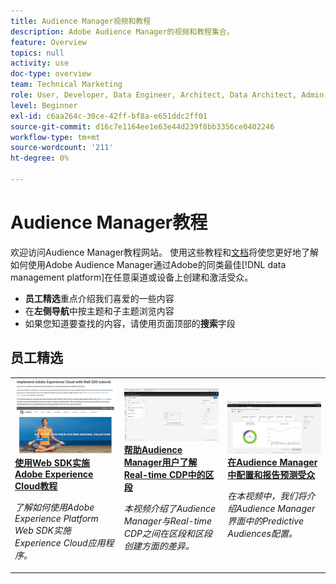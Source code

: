 ```yaml
---
title: Audience Manager视频和教程
description: Adobe Audience Manager的视频和教程集合。
feature: Overview
topics: null
activity: use
doc-type: overview
team: Technical Marketing
role: User, Developer, Data Engineer, Architect, Data Architect, Admin, Leader
level: Beginner
exl-id: c6aa264c-30ce-42ff-bf8a-e651ddc2ff01
source-git-commit: d16c7e1164ee1e63e44d239f8bb3356ce0402246
workflow-type: tm+mt
source-wordcount: '211'
ht-degree: 0%

---
```


# Audience Manager教程

欢迎访问Audience Manager教程网站。 使用这些教程和[文档](https://experienceleague.adobe.com/docs/audience-manager/user-guide/aam-home.html)将使您更好地了解如何使用Adobe Audience Manager通过Adobe的同类最佳[!DNL data management platform]在任意渠道或设备上创建和激活受众。

* **员工精选**&#x200B;重点介绍我们喜爱的一些内容
* 在&#x200B;**左侧导航**&#x200B;中按主题和子主题浏览内容
* 如果您知道要查找的内容，请使用页面顶部的&#x200B;**搜索**&#x200B;字段

<div id="recs-overview-body-1"></div>
<div id="recs-overview-body-2"></div>
<div id="recs-overview-body-3"></div>
<div id="recs-overview-body-4"></div>
<div id="recs-overview-body-5"></div>
<div id="recs-overview-body-6"></div>

<div id="staff-picks-section">

## 员工精选

<table>
<tr>
  <td>
    <a href="https://experienceleague.adobe.com/docs/platform-learn/implement-web-sdk/overview.html">
      <img alt="“使用Web SDK实施Adobe Experience Cloud”教程的缩略图图像" src="assets/implement-web-sdk.jpg" />
    </a>
    <div>
      <a href="https://experienceleague.adobe.com/docs/platform-learn/implement-web-sdk/overview.html">
    <strong>使用Web SDK实施Adobe Experience Cloud教程</strong>
    </a>
    </div>
    <p>
    <em>了解如何使用Adobe Experience Platform Web SDK实施Experience Cloud应用程序。</em>
    <p>
  </td>
  <td>
    <a href="https://experienceleague.adobe.com/docs/audience-manager-learn/tutorials/other-integrations/integrating-with-rtcdp/rtcdp-segments-for-aam-users.html">
      <img alt="“了解Real-time CDP中的区段”教程的缩略图图像" src="assets/331901.jpg" />
    </a>
    <div>
      <a href="https://experienceleague.adobe.com/docs/audience-manager-learn/tutorials/other-integrations/integrating-with-rtcdp/rtcdp-segments-for-aam-users.html">
    <strong>帮助Audience Manager用户了解Real-time CDP中的区段</strong>
    </a>
    </div>
    <p>
    <em>本视频介绍了Audience Manager与Real-time CDP之间在区段和区段创建方面的差异。</em>
    <p>
  </td>
  <td>
    <a href="https://experienceleague.adobe.com/docs/audience-manager-learn/tutorials/build-and-manage-audiences/algorithmic-models/configure-and-report-on-predictive-audiences.html">
      <img alt="“在Audience Manager中配置和报告预测受众”教程的缩略图图像" src="assets/33630.jpg" />
    </a>
    <div>
      <a href="https://experienceleague.adobe.com/docs/audience-manager-learn/tutorials/build-and-manage-audiences/algorithmic-models/configure-and-report-on-predictive-audiences.html">
    <strong>在Audience Manager中配置和报告预测受众</strong>
    </a>
    </div>
    <p>
    <em>在本视频中，我们将介绍Audience Manager界面中的Predictive Audiences配置。</em>
    <p>
  </td>
</tr>
</table>
</div>
